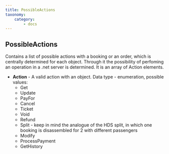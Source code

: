 ```yaml
---
title: PossibleActions
taxonomy:
    category:
        - docs
---
```


PossibleActions
---------------

Contains a list of possible actions with a booking or an order, which is centrally determined for each object. Through it the possibility of perfoming an operation in a .net server is determined. It is an array of Action elements.

-   **Action** - A valid action with an object. Data type - enumeration, possible values:
    -   Get
    -   Update
    -   PayFor
    -   Cancel
    -   Ticket
    -   Void
    -   Refund
    -   Split - keep in mind the analogue of the HDS split, in which one booking is disassembled for 2 with different passengers
    -   Modify
    -   ProcessPayment
    -   GetHistory